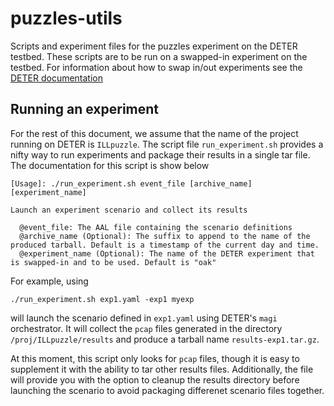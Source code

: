 # puzzles-utils

Scripts and experiment files for the puzzles experiment on the DETER testbed. These scripts are to be run on a swapped-in experiment on the testbed. 
For information about how to swap in/out experiments see the [DETER documentation](http://docs.deterlab.net/)

## Running an experiment
For the rest of this document, we assume that the name of the project running on DETER is `ILLpuzzle`.
The script file `run_experiment.sh` provides a nifty way to run experiments and package their results in a single tar file. 
The documentation for this script is show below

```
[Usage]: ./run_experiment.sh event_file [archive_name] [experiment_name]

Launch an experiment scenario and collect its results

  @event_file: The AAL file containing the scenario definitions
  @archive_name (Optional): The suffix to append to the name of the produced tarball. Default is a timestamp of the current day and time.
  @experiment_name (Optional): The name of the DETER experiment that is swapped-in and to be used. Default is "oak"
```

For example, using 
```
./run_experiment.sh exp1.yaml -exp1 myexp
``` 
will launch the scenario defined in `exp1.yaml` using DETER's `magi` orchestrator.
It will collect the `pcap` files generated in the directory `/proj/ILLpuzzle/results` and produce a tarball name `results-exp1.tar.gz`.

At this moment, this script only looks for `pcap` files, though it is easy to supplement it with the ability to tar other results files. Additionally, 
the file will provide you with the option to cleanup the results directory before launching the scenario to avoid packaging differenet scenario files together. 

